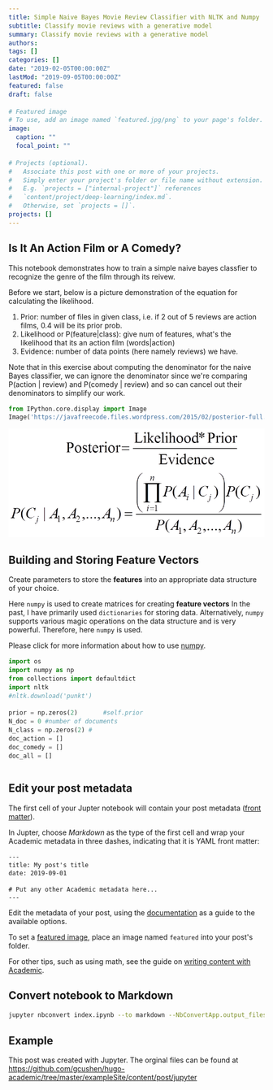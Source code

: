 ```yaml
---
title: Simple Naive Bayes Movie Review Classifier with NLTK and Numpy
subtitle: Classify movie reviews with a generative model
summary: Classify movie reviews with a generative model
authors:
tags: []
categories: []
date: "2019-02-05T00:00:00Z"
lastMod: "2019-09-05T00:00:00Z"
featured: false
draft: false

# Featured image
# To use, add an image named `featured.jpg/png` to your page's folder. 
image:
  caption: ""
  focal_point: ""

# Projects (optional).
#   Associate this post with one or more of your projects.
#   Simply enter your project's folder or file name without extension.
#   E.g. `projects = ["internal-project"]` references 
#   `content/project/deep-learning/index.md`.
#   Otherwise, set `projects = []`.
projects: []
---
```

## Is It An Action Film or A Comedy?

This notebook demonstrates how to train a simple naive bayes classfier to recognize the genre of the film through its reivew. 

Before we start, below is a picture demonstration of the equation for calculating the likelihood.
1. Prior: number of files in given class, i.e. if 2 out of 5 reviews are action films, 0.4 will be its prior prob.
2. Likelihood or P(feature|class): give num of features, what's the likelihood that its an action film (words|action)
3. Evidence: number of data points (here namely reviews) we have. 

Note that in this exercise about computing the denominator for the naive Bayes classifier, we can ignore the denominator since we're comparing P(action | review) and P(comedy | review) and so can cancel out their denominators to simplify our work.


```python
from IPython.core.display import Image
Image('https://javafreecode.files.wordpress.com/2015/02/posterior-full.png')
```




    
![png](./simplenb_2_0.png)
    



## Building and Storing Feature Vectors

Create parameters to store the **features** into an appropriate data structure of your choice. 

Here `numpy` is used to create matrices for creating **feature vectors**
In the past, I have primarily used `dictionaries` for storing data. Alternatively, `numpy` supports various magic operations on the data structure and is very powerful. Therefore, here `numpy` is used.

Please click for more information about how to use [numpy](https://cs231n.github.io/python-numpy-tutorial/).




```python
import os
import numpy as np
from collections import defaultdict
import nltk
#nltk.download('punkt')

prior = np.zeros(2)       #self.prior
N_doc = 0 #number of documents
N_class = np.zeros(2) #
doc_action = []
doc_comedy = []
doc_all = []
```


```python

```

## Edit your post metadata

The first cell of your Jupter notebook will contain your post metadata ([front matter](https://sourcethemes.com/academic/docs/front-matter/)).

In Jupter, choose _Markdown_ as the type of the first cell and wrap your Academic metadata in three dashes, indicating that it is YAML front matter: 

```
---
title: My post's title
date: 2019-09-01

# Put any other Academic metadata here...
---
```

Edit the metadata of your post, using the [documentation](https://sourcethemes.com/academic/docs/managing-content) as a guide to the available options.

To set a [featured image](https://sourcethemes.com/academic/docs/managing-content/#featured-image), place an image named `featured` into your post's folder.

For other tips, such as using math, see the guide on [writing content with Academic](https://sourcethemes.com/academic/docs/writing-markdown-latex/). 

## Convert notebook to Markdown

```bash
jupyter nbconvert index.ipynb --to markdown --NbConvertApp.output_files_dir=.
```

## Example

This post was created with Jupyter. The orginal files can be found at https://github.com/gcushen/hugo-academic/tree/master/exampleSite/content/post/jupyter

